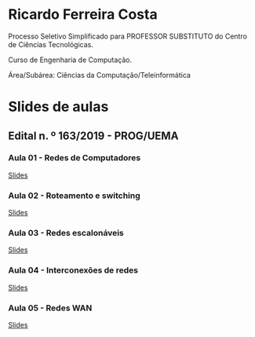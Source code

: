 # Ricardo Ferreira Costa

Processo Seletivo Simplificado para PROFESSOR SUBSTITUTO do Centro de Ciências Tecnológicas.

Curso de Engenharia de Computação.

Área/Subárea: Ciências  da  Computação/Teleinformática 

# Slides de aulas

## Edital n. º 163/2019 - PROG/UEMA

### Aula 01 - Redes de Computadores 

<a href="https://ricardoferreiracosta08.github.io/uema-engenhariadecomputacao/01-redesdecomputadores/" target="_blank">Slides</a>

### Aula 02 - Roteamento e switching 

<a href="https://ricardoferreiracosta08.github.io/uema-engenhariadecomputacao/02-roteamentoswitching/" target="_blank">Slides</a>

### Aula 03 - Redes escalonáveis

<a href="https://ricardoferreiracosta08.github.io/uema-engenhariadecomputacao/03-redesescalonaveis/" target="_blank">Slides</a>

### Aula 04 - Interconexões de redes 

<a href="https://ricardoferreiracosta08.github.io/uema-engenhariadecomputacao/04-interredes/" target="_blank">Slides</a>

### Aula 05 - Redes WAN

<a href="https://ricardoferreiracosta08.github.io/uema-engenhariadecomputacao/05-redeswan/" target="_blank">Slides</a>

